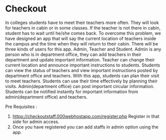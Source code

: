 # Checkout
In colleges students have to meet their teachers more often. They will look for teachers in cabin or in some classes. If the teacher is not there in cabin, student has to wait until he/she comes back. To overcome this problem, we have designed an app that will say the current location of teachers inside the campus and the time when they will return to their cabin. There will be three kinds of users for this app. Admin, Teacher and Student. Admin is any person who is in department office, they can add teachers in their department and update important information. Teacher can change their current location and announce important instructions to students. Students can view the status of teachers and view important instructions posted by department office and teachers. With this app, students can plan their visit to meet teachers. Students can use their time effectively by planning their visits. Admin(department office) can post important circular information. Students can be notified instantly for important information from admin(department office) and teachers.


Pre Requisites :

1) https://checkoutstaff.000webhostapp.com/register.php Register in that side for admin access.
2) Once you have registered you can add staffs in admin option using the app. 

